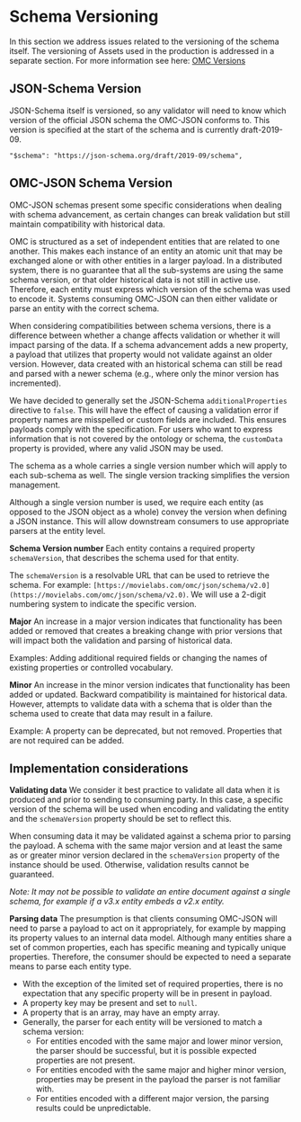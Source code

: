 # Schema Versioning

In this section we address issues related to the versioning of the schema itself. The versioning of Assets used in the production is addressed in a separate section. For more information see here: [OMC Versions](https://mc.movielabs.com/docs/ontology/assets/versions/introduction/)

## JSON-Schema Version

JSON-Schema itself is versioned, so any validator will need to know which version of the official JSON schema the OMC-JSON conforms to. This version is specified at the start of the schema and is currently draft-2019-09.


    "$schema": "https://json-schema.org/draft/2019-09/schema",


## OMC-JSON Schema Version

OMC-JSON schemas present some specific considerations when dealing with schema advancement, as certain changes can break validation but still maintain compatibility with historical data.

OMC is structured as a set of independent entities that are related to one another. This makes each instance of an entity an atomic unit that may be exchanged alone or with other entities in a larger payload. In a distributed system, there is no guarantee that all the sub-systems are using the same schema version, or that older historical data is not still in active use. Therefore, each entity must express which version of the schema was used to encode it. Systems consuming OMC-JSON can then either validate or parse an entity with the correct schema.

When considering compatibilities between schema versions, there is a difference between whether a change affects validation or whether it will impact parsing of the data. If a schema advancement adds a new property, a payload that utilizes that property would not validate against an older version. However, data created with an historical schema can still be read and parsed with a newer schema (e.g., where only the minor version has incremented).

We have decided to generally set the JSON-Schema `additionalProperties` directive to `false`. This will have the effect of causing a validation error if property names are misspelled or custom fields are included. This ensures payloads comply with the specification. For users who want to express information that is not covered by the ontology or schema, the `customData` property is provided, where any valid JSON may be used.

The schema as a whole carries a single version number which will apply to each sub-schema as well. The single version tracking simplifies the version management.

Although a single version number is used, we require each entity (as opposed to the JSON object as a whole) convey the version when defining a JSON instance. This will allow downstream consumers to use appropriate parsers at the entity level.

**Schema Version number**
Each entity contains a required property `schemaVersion`, that describes the schema used for that entity.

The `schemaVersion` is a resolvable URL that can be used to retrieve the schema. For example: `[https://movielabs.com/omc/json/schema/v2.0](https://movielabs.com/omc/json/schema/v2.0)`. We will use a 2-digit numbering system to indicate the specific version.

**Major**
An increase in a major version indicates that functionality has been added or removed that creates a breaking change with prior versions that will impact both the validation and parsing of historical data.

Examples: Adding additional required fields or changing the names of existing properties or controlled vocabulary.

**Minor**
An increase in the minor version indicates that functionality has been added or updated. Backward compatibility is maintained for historical data. However, attempts to validate data with a schema that is older than the schema used to create that data may result in a failure.

Example: A property can be deprecated, but not removed. Properties that are not required can be added.



## Implementation considerations

**Validating data**
We consider it best practice to validate all data when it is produced and prior to sending to consuming party. In this case, a specific version of the schema will be used when encoding and validating the entity and the `schemaVersion` property should be set to reflect this.

When consuming data it may be validated against a schema prior to parsing the payload. A schema with the same major version and at least the same as or greater minor version declared in the `schemaVersion` property of the instance should be used. Otherwise, validation results cannot be guaranteed.

*Note: It may not be possible to validate an entire document against a single schema, for example if a v3.x entity embeds a v2.x entity.*

**Parsing data**
The presumption is that clients consuming OMC-JSON will need to parse a payload to act on it appropriately, for example by mapping its property values to an internal data model. Although many entities share a set of common properties, each has specific meaning and typically unique properties. Therefore, the consumer should be expected to need a separate means to parse each entity type.


- With the exception of the limited set of required properties, there is no expectation that any specific property will be in present in payload.
- A property key may be present and set to `null`.
- A property that is an array, may have an empty array.
- Generally, the parser for each entity will be versioned to match a schema version:
    - For entities encoded with the same major and lower minor version, the parser should be successful, but it is possible expected properties are not present.
    - For entities encoded with the same major and higher minor version, properties may be present in the payload the parser is not familiar with.
    - For entities encoded with a different major version, the parsing results could be unpredictable.


